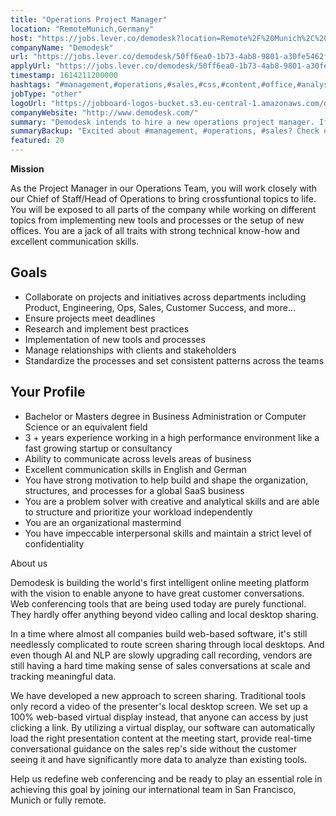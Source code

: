 ```yaml
---
title: "Operations Project Manager"
location: "RemoteMunich,Germany"
host: "https://jobs.lever.co/demodesk?location=Remote%2F%20Munich%2C%20Germany"
companyName: "Demodesk"
url: "https://jobs.lever.co/demodesk/50ff6ea0-1b73-4ab8-9801-a30fe5462f7f"
applyUrl: "https://jobs.lever.co/demodesk/50ff6ea0-1b73-4ab8-9801-a30fe5462f7f/apply"
timestamp: 1614211200000
hashtags: "#management,#operations,#sales,#css,#content,#office,#analysis,#German,#English"
jobType: "other"
logoUrl: "https://jobboard-logos-bucket.s3.eu-central-1.amazonaws.com/demodesk"
companyWebsite: "http://www.demodesk.com/"
summary: "Demodesk intends to hire a new operations project manager. If you have 3 + years experience working in a high performance environment like a fast growing startup or consultancy, consider applying."
summaryBackup: "Excited about #management, #operations, #sales? Check out this job post!"
featured: 20
---
```


**Mission**

As the Project Manager in our Operations Team, you will work closely with our Chief of Staff/Head of Operations to bring crossfuntional topics to life. You will be exposed to all parts of the company while working on different topics from implementing new tools and processes or the setup of new offices. You are a jack of all traits with strong technical know-how and excellent communication skills.

## Goals

*   Collaborate on projects and initiatives across departments including Product, Engineering, Ops, Sales, Customer Success, and more...
*   Ensure projects meet deadlines
*   Research and implement best practices
*   Implementation of new tools and processes
*   Manage relationships with clients and stakeholders
*   Standardize the processes and set consistent patterns across the teams

## Your Profile

*   Bachelor or Masters degree in Business Administration or Computer Science or an equivalent field
*   3 + years experience working in a high performance environment like a fast growing startup or consultancy
*   Ability to communicate across levels areas of business
*   Excellent communication skills in English and German
*   You have strong motivation to help build and shape the organization, structures, and processes for a global SaaS business
*   You are a problem solver with creative and analytical skills and are able to structure and prioritize your workload independently
*   You are an organizational mastermind 
*   You have impeccable interpersonal skills and maintain a strict level of confidentiality

About us

Demodesk is building the world's first intelligent online meeting platform with the vision to enable anyone to have great customer conversations. Web conferencing tools that are being used today are purely functional. They hardly offer anything beyond video calling and local desktop sharing.

In a time where almost all companies build web-based software, it's still needlessly complicated to route screen sharing through local desktops. And even though AI and NLP are slowly upgrading call recording, vendors are still having a hard time making sense of sales conversations at scale and tracking meaningful data.

We have developed a new approach to screen sharing. Traditional tools only record a video of the presenter's local desktop screen. We set up a 100% web-based virtual display instead, that anyone can access by just clicking a link. By utilizing a virtual display, our software can automatically load the right presentation content at the meeting start, provide real-time conversational guidance on the sales rep's side without the customer seeing it and have significantly more data to analyze than existing tools.

Help us redefine web conferencing and be ready to play an essential role in achieving this goal by joining our international team in San Francisco, Munich or fully remote.
